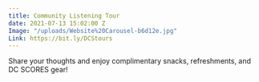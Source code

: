 ```yaml
---
title: Community Listening Tour
date: 2021-07-13 15:02:00 Z
Image: "/uploads/Website%20Carousel-b6d12e.jpg"
Link: https://bit.ly/DCStours
---
```


Share your thoughts and enjoy complimentary snacks, refreshments, 
and DC SCORES gear!